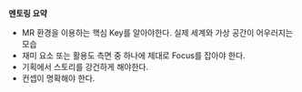 **멘토링 요약**
- MR 환경을 이용하는 핵심 Key를 알아야한다. 실제 세계와 가상 공간이 어우러지는 모습
- 재미 요소 또는 활용도 측면 중 하나에 제대로 Focus를 잡아야 한다.
- 기획에서 스토리를 강건하게 해야한다.
- 컨셉이 명확해야 한다.